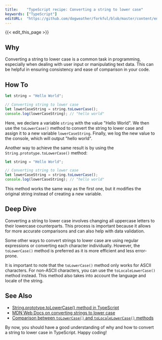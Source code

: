 ```yaml
---
title:    "TypeScript recipe: Converting a string to lower case"
keywords: ["TypeScript"]
editURL:  "https://github.com/dogweather/forkful/blob/master/content/en/typescript/converting-a-string-to-lower-case.md"
---
```


{{< edit_this_page >}}

## Why 
Converting a string to lower case is a common task in programming, especially when dealing with user input or manipulating text data. This can be helpful in ensuring consistency and ease of comparison in your code.

## How To 
```TypeScript 
let string = "Hello World";

// Converting string to lower case 
let lowerCaseString = string.toLowerCase();
console.log(lowerCaseString); // "hello world"
```

Here, we declare a variable `string` with the value "Hello World". We then use the `toLowerCase()` method to convert the string to lower case and assign it to a new variable `lowerCaseString`. Finally, we log the new value to the console, which will output "hello world". 

Another way to achieve the same result is by using the `String.prototype.toLowerCase()` method:

```TypeScript 
let string = "Hello World";

// Converting string to lower case 
let lowerCaseString = string.toLowerCase();
console.log(lowerCaseString); // "hello world" 
```

This method works the same way as the first one, but it modifies the original string instead of creating a new variable.

## Deep Dive 
Converting a string to lower case involves changing all uppercase letters to their lowercase counterparts. This process is important because it allows for more accurate comparisons and can also help with data validation.

Some other ways to convert strings to lower case are using regular expressions or converting each character individually. However, the `toLowerCase()` method is preferred as it is more efficient and less error-prone.

It is important to note that the `toLowerCase()` method only works for ASCII characters. For non-ASCII characters, you can use the `toLocaleLowerCase()` method instead. This method also takes into account the language and locale of the string.

## See Also 
- [String.prototype.toLowerCase() method in TypeScript](https://www.typescriptlang.org/docs/handbook/2/strings.html#stringprototype-methods)
- [MDN Web Docs on converting strings to lower case](https://developer.mozilla.org/en-US/docs/Web/JavaScript/Reference/Global_Objects/String/toLowerCase)
- [Comparison between `toLowerCase()` and `toLocaleLowerCase()` methods](https://stackoverflow.com/questions/2975457/what-is-the-difference-between-string-tolocalelowercase-and-string-tolower)

By now, you should have a good understanding of why and how to convert a string to lower case in TypeScript. Happy coding!
